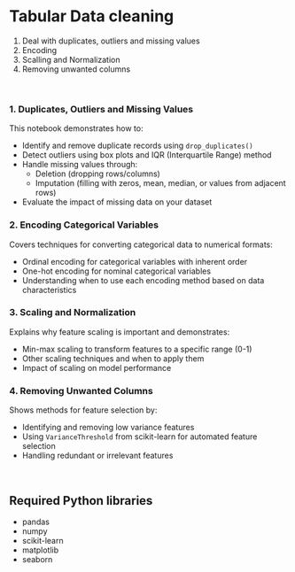 # Tabular Data cleaning

1. Deal with duplicates, outliers and missing values
2. Encoding
3. Scalling and Normalization
4. Removing unwanted columns

&nbsp;

### 1. Duplicates, Outliers and Missing Values

This notebook demonstrates how to:

- Identify and remove duplicate records using `drop_duplicates()`
- Detect outliers using box plots and IQR (Interquartile Range) method
- Handle missing values through:
  - Deletion (dropping rows/columns)
  - Imputation (filling with zeros, mean, median, or values from adjacent rows)
- Evaluate the impact of missing data on your dataset

### 2. Encoding Categorical Variables

Covers techniques for converting categorical data to numerical formats:

- Ordinal encoding for categorical variables with inherent order
- One-hot encoding for nominal categorical variables
- Understanding when to use each encoding method based on data characteristics

### 3. Scaling and Normalization

Explains why feature scaling is important and demonstrates:

- Min-max scaling to transform features to a specific range (0-1)
- Other scaling techniques and when to apply them
- Impact of scaling on model performance

### 4. Removing Unwanted Columns

Shows methods for feature selection by:

- Identifying and removing low variance features
- Using `VarianceThreshold` from scikit-learn for automated feature selection
- Handling redundant or irrelevant features

&nbsp;

## Required Python libraries

- pandas
- numpy
- scikit-learn
- matplotlib
- seaborn
